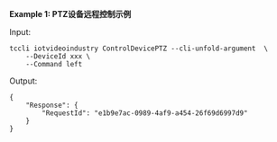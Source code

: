 **Example 1: PTZ设备远程控制示例**



Input: 

```
tccli iotvideoindustry ControlDevicePTZ --cli-unfold-argument  \
    --DeviceId xxx \
    --Command left
```

Output: 
```
{
    "Response": {
        "RequestId": "e1b9e7ac-0989-4af9-a454-26f69d6997d9"
    }
}
```

